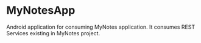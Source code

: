 # MyNotesApp

Android application for consuming MyNotes application. 
It consumes REST Services existing in MyNotes project.
